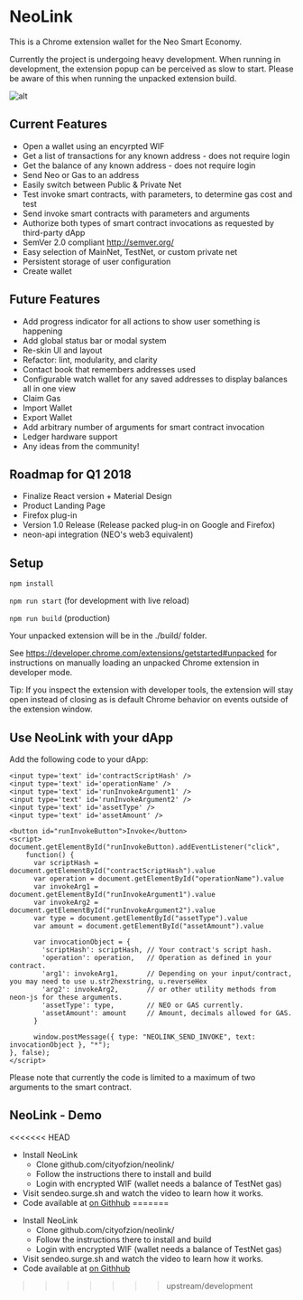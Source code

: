 # NeoLink

This is a Chrome extension wallet for the Neo Smart Economy.

Currently the project is undergoing heavy development. When running in development, the extension popup can
be perceived as slow to start. Please be aware of this when running the unpacked extension build.

![alt](https://i.gyazo.com/816b21e8fcbb35073919603c9d6030c1.gif)

## Current Features

* Open a wallet using an encyrpted WIF
* Get a list of transactions for any known address - does not require login
* Get the balance of any known address - does not require login
* Send Neo or Gas to an address
* Easily switch between Public & Private Net
* Test invoke smart contracts, with parameters, to determine gas cost and test
* Send invoke smart contracts with parameters and arguments
* Authorize both types of smart contract invocations as requested by third-party dApp
* SemVer 2.0 compliant http://semver.org/
* Easy selection of MainNet, TestNet, or custom private net
* Persistent storage of user configuration
* Create wallet

## Future Features

* Add progress indicator for all actions to show user something is happening
* Add global status bar or modal system
* Re-skin UI and layout
* Refactor: lint, modularity, and clarity
* Contact book that remembers addresses used
* Configurable watch wallet for any saved addresses to display balances all in one view
* Claim Gas
* Import Wallet
* Export Wallet
* Add arbitrary number of arguments for smart contract invocation
* Ledger hardware support
* Any ideas from the community!

## Roadmap for Q1 2018

* Finalize React version + Material Design
* Product Landing Page
* Firefox plug-in
* Version 1.0 Release (Release packed plug-in on Google and Firefox)
* neon-api integration (NEO's web3 equivalent)

## Setup

`npm install`

`npm run start` (for development with live reload)

`npm run build` (production)

Your unpacked extension will be in the ./build/ folder.

See https://developer.chrome.com/extensions/getstarted#unpacked for instructions on manually loading an unpacked Chrome extension in developer mode.

Tip: If you inspect the extension with developer tools, the extension will stay open instead of closing as is default Chrome behavior on events outside of
the extension window.

## Use NeoLink with your dApp

Add the following code to your dApp:

```
<input type='text' id='contractScriptHash' />
<input type='text' id='operationName' />
<input type='text' id='runInvokeArgument1' />
<input type='text' id='runInvokeArgument2' />
<input type='text' id='assetType' />
<input type='text' id='assetAmount' />

<button id="runInvokeButton">Invoke</button>
<script>
document.getElementById("runInvokeButton).addEventListener("click",
    function() {
      var scriptHash = document.getElementById("contractScriptHash").value
      var operation = document.getElementById("operationName").value
      var invokeArg1 = document.getElementById("runInvokeArgument1").value
      var invokeArg2 = document.getElementById("runInvokeArgument2").value
      var type = document.getElementById("assetType").value
      var amount = document.getElementById("assetAmount").value

      var invocationObject = {
        'scriptHash': scriptHash, // Your contract's script hash.
        'operation': operation,   // Operation as defined in your contract.
        'arg1': invokeArg1,       // Depending on your input/contract, you may need to use u.str2hexstring, u.reverseHex
        'arg2': invokeArg2,       // or other utility methods from neon-js for these arguments.
        'assetType': type,        // NEO or GAS currently.
        'assetAmount': amount     // Amount, decimals allowed for GAS.
      }

      window.postMessage({ type: "NEOLINK_SEND_INVOKE", text: invocationObject }, "*");
}, false);
</script>
```

Please note that currently the code is limited to a maximum of two arguments to the smart contract.

## NeoLink - Demo

<<<<<<< HEAD
- Install NeoLink
    - Clone github.com/cityofzion/neolink/
    - Follow the instructions there to install and build
    - Login with encrypted WIF (wallet needs a balance of TestNet gas)
- Visit sendeo.surge.sh and watch the video to learn how it works.
- Code available at [on Githhub](https://github.com/slipo/sendeo)
=======
* Install NeoLink
  * Clone github.com/cityofzion/neolink/
  * Follow the instructions there to install and build
  * Login with encrypted WIF (wallet needs a balance of TestNet gas)
* Visit sendeo.surge.sh and watch the video to learn how it works.
* Code available at [on Githhub](https://github.com/slipo/sendeo)
>>>>>>> upstream/development
